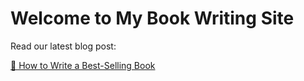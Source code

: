 <!DOCTYPE html>
<html lang="en">
<head>
    <meta charset="UTF-8">
    <meta name="viewport" content="width=device-width, initial-scale=1.0">
    <title>Welcome to My Book Writing Site</title>
</head>
<body>
    <h1>Welcome to My Book Writing Site</h1>
    <p>Read our latest blog post:</p>
    <a href="blog.html">📖 How to Write a Best-Selling Book</a>
</body>
</html>
